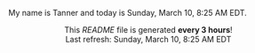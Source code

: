 My name is Tanner and today is Sunday, March 10, 8:25 AM EDT.

<p align="center">This <i>README</i> file is generated <b>every 3 hours</b>!</br>Last refresh: Sunday, March 10, 8:25 AM EDT<br /></p>
